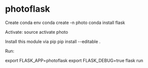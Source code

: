 # photoflask

Create conda env
  conda create -n photo
  conda install flask

Activate:
  source activate photo

Install this module via pip 
  pip install --editable .

Run:

  export FLASK_APP=photoflask
  export FLASK_DEBUG=true
  flask run
